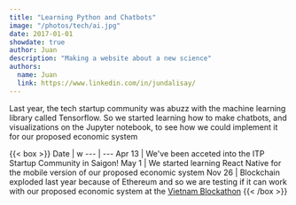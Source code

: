 ```yaml
---
title: "Learning Python and Chatbots"
image: "/photos/tech/ai.jpg"
date: 2017-01-01
showdate: true
author: Juan
description: "Making a website about a new science"
authors:
  name: Juan
  link: https://www.linkedin.com/in/jundalisay/
---
```



Last year, the tech startup community was abuzz with the machine learning library called Tensorflow. So we started learning how to make chatbots, and visualizations on the Jupyter notebook, to see how we could implement it for our proposed economic system 

{{< box >}}
Date | w
--- | ---
Apr 13 | We've been acceted into the ITP Startup Community in Saigon!
May 1 | We started learning React Native for the mobile version of our proposed economic system
Nov 26 | Blockchain exploded last year because of Ethereum and so we are testing if it can work with our proposed economic system at the [Vietnam Blockathon](https://www.pantrypoints.com/news/17-11-26/)
{{< /box >}}
